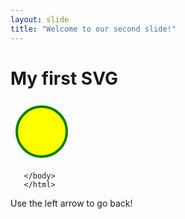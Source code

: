 ```yaml
---
layout: slide
title: "Welcome to our second slide!"
---
```

<html>
<body>

<h1>My first SVG</h1>

<svg width="100" height="100">
   <circle cx="50" cy="50" r="40" stroke="green" stroke-width="4" fill="yellow" />
      </svg> 
       
       </body>
       </html>
Use the left arrow to go back!
